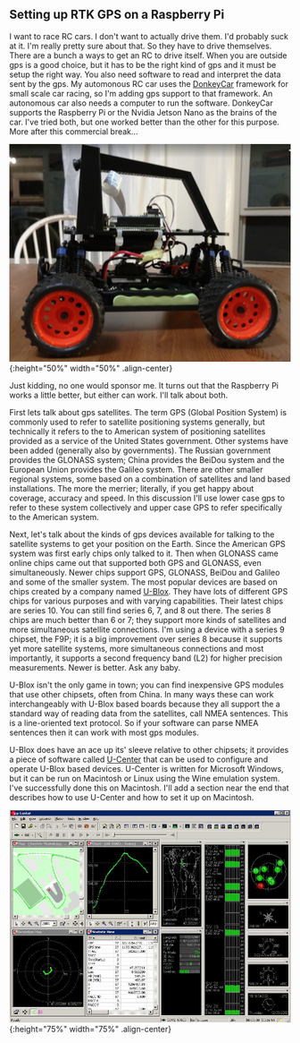## Setting up RTK GPS on a Raspberry Pi

I want to race RC cars.  I don't want to actually drive them.  I'd probably suck at it.  I'm really pretty sure about that.  So they have to drive themselves.  There are a bunch a ways to get an RC to drive itself.  When you are outside gps is a good choice, but it has to be the right kind of gps and it must be setup the right way.  You also need software to read and interpret the data sent by the gps.  My automonous RC car uses the [DonkeyCar](https://www.donkeycar.com/) framework for small scale car racing, so I'm adding gps support to that framework.  An autonomous car also needs a computer to run the software.  DonkeyCar supports the Raspberry Pi or the Nvidia Jetson Nano as the brains of the car.  I've tried both, but one worked better than the other for this purpose.  More after this commercial break...

![A DonkeyCar](./img/donkeycar.png){:height="50%" width="50%" .align-center}

Just kidding, no one would sponsor me.  It turns out that the Raspberry Pi works a little better, but either can work.  I'll talk about both.

First lets talk about gps satellites.  The term GPS (Global Position System) is commonly used to refer to satellite positioning systems generally, but technically it refers to the to American system of positioning satellites provided as a service of the United States government.  Other systems have been added (generally also by governments).  The Russian government provides the GLONASS system; China provides the BeiDou system and the European Union provides the Galileo system.  There are other smaller regional systems, some based on a combination of satellites and land based installations.  The more the merrier; literally, if you get happy about coverage, accuracy and speed.  In this discussion I'll use lower case gps to refer to these system collectively and upper case GPS to refer specifically to the American system.

Next, let's talk about the kinds of gps devices available for talking to the satellite systems to get your position on the Earth.  Since the American GPS system was first early chips only talked to it.  Then when GLONASS came online chips came out that supported both GPS and GLONASS, even simultaneously.  Newer chips support GPS, GLONASS, BeiDou and Galileo and some of the smaller system.  The most popular devices are based on chips created by a company named [U-Blox](https://www.u-blox.com/).  They have lots of different GPS chips for various purposes and with varying capabilities.  Their latest chips are series 10.  You can still find series 6, 7, and 8 out there.  The series 8 chips are much better than 6 or 7; they support more kinds of satellites and more simultaneous satellite connections.  I'm using a device with a series 9 chipset, the F9P; it is a big improvement over series 8 because it supports yet more satellite systems, more simultaneous connections and most importantly, it supports a second frequency band (L2) for higher precision measurements.  Newer is better.  Ask any baby.

U-Blox isn't the only game in town; you can find inexpensive GPS modules that use other chipsets, often from China.  In many ways these can work interchangeably with U-Blox based boards because they all support the a standard way of reading data from the satellites, call NMEA sentences.  This is a line-oriented text protocol.  So if your software can parse NMEA sentences then it can work with most gps modules.  

U-Blox does have an ace up its' sleeve relative to other chipsets; it provides a piece of software called [U-Center](https://www.u-blox.com/en/product/u-center) that can be used to configure and operate U-Blox based devices.  U-Center is written for Microsoft Windows, but it can be run on Macintosh or Linux using the Wine emulation system.  I've successfully done this on Macintosh.  I'll add a section near the end that describes how to use U-Center and how to set it up on Macintosh.

![U-Center](./img/u-center.png){:height="75%" width="75%" .align-center}






